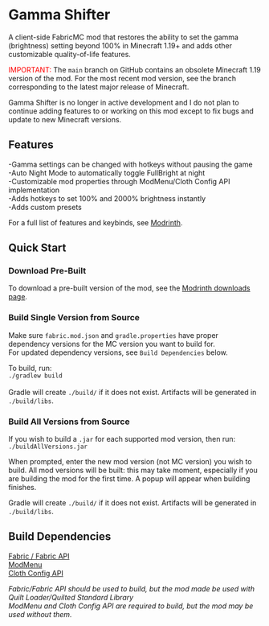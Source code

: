 # Gamma Shifter
A client-side FabricMC mod that restores the ability to set the gamma (brightness) setting beyond 100% in Minecraft 
1.19+ and adds other customizable quality-of-life features.

<span style="color: red;">IMPORTANT: </span>
The `main` branch on GitHub contains an obsolete Minecraft 1.19 version of the mod. For the most recent mod version,
see the branch corresponding to the latest major release of Minecraft.

Gamma Shifter is no longer in active development and I do not plan to continue adding features to or working on this mod
except to fix bugs and update to new Minecraft versions.

## Features
-Gamma settings can be changed with hotkeys without pausing the game<br>
-Auto Night Mode to automatically toggle FullBright at night <br>
-Customizable mod properties through ModMenu/Cloth Config API implementation <br>
-Adds hotkeys to set 100% and 2000% brightness instantly <br>
-Adds custom presets <br>

For a full list of features and keybinds, see [Modrinth](https://www.mondrinth.com/mod/gamma_shifter).

## Quick Start
### Download Pre-Built
To download a pre-built version of the mod, see the [Modrinth downloads page](https://www.modrinth.com/mod/gamma_shifter/versions).

### Build Single Version from Source
Make sure `fabric.mod.json` and `gradle.properties` have proper dependency versions for the MC version you want to build for. <br>
For updated dependency versions, see `Build Dependencies` below.
<br>

To build, run: <br>
`./gradlew build`
<br><br>
Gradle will create `./build/` if it does not exist. Artifacts will be generated in `./build/libs`. 

### Build All Versions from Source
If you wish to build a `.jar` for each supported mod version, then run: <br>
`./buildAllVersions.jar`

When prompted, enter the new mod version (not MC version) you wish to build. All mod versions will be built: this may
take moment, especially if you are building the mod for the first time. A popup will appear when building finishes.

Gradle will create `./build/` if it does not exist. Artifacts will be generated in `./build/libs`. 

## Build Dependencies
[Fabric / Fabric API](https://fabricmc.net/develop) <br>
[ModMenu](https://modrinth.com/mod/modmenu/versions) <br>
[Cloth Config API](https://modrinth.com/mod/cloth-config/versions) <br>

*Fabric/Fabric API should be used to build, but the mod made be used with Quilt Loader/Quilted Standard Library* <br>
*ModMenu and Cloth Config API are required to build, but the mod may be used without them.*